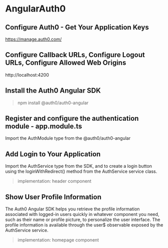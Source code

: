 # AngularAuth0

## Configure Auth0 - Get Your Application Keys
https://manage.auth0.com/

## Configure Callback URLs, Configure Logout URLs, Configure Allowed Web Origins
http://localhost:4200

## Install the Auth0 Angular SDK
> npm install @auth0/auth0-angular

## Register and configure the authentication module - app.module.ts
Import the AuthModule type from the @auth0/auth0-angular

## Add Login to Your Application
Import the AuthService type from the SDK, and to create a login button using the loginWithRedirect() method from the AuthService service class.

> implementation: header component

## Show User Profile Information
The Auth0 Angular SDK helps you retrieve the profile information associated with logged-in users quickly in whatever component you need, such as their name or profile picture, to personalize the user interface. The profile information is available through the user$ observable exposed by the AuthService service.

> implementation: homepage component
